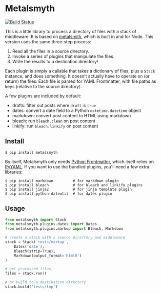 # Metalsmyth

[![Build Status](https://travis-ci.org/eyeseast/python-metalsmyth.svg)](https://travis-ci.org/eyeseast/python-metalsmyth)

This is a little library to process a directory of files with a stack of middleware. It is based on [metalsmith](http://www.metalsmith.io/), which is built in and for Node. This version uses the same three-step process:

1. Read all the files in a source directory.
2. Invoke a series of plugins that manipulate the files.
3. Write the results to a destination directory!

Each plugin is simply a callable that takes a dictionary of files, plus a `Stack` instance, and does something. It doesn't actually have to operate on (or return) the files. Each file is parsed for YAML Frontmatter, with file paths as keys (relative to the source directory).

A few plugins are included by default:

 - drafts: filter out posts where `draft` is `true`
 - dates: convert a date field to a Python `datetime.datetime` object
 - markdown: convert post content to HTML using markdown
 - bleach: run `bleach.clean` on post content
 - linkify: run `bleach.linkify` on post content

## Install

    $ pip install metalsmyth

By itself, Metalsmyth only needs [Python Frontmatter][fm], which itself relies on [PyYAML][]. If you want to use the bundled plugins, you'll need a few extra libraries:

    $ pip install markdown         # for markdown plugin
    $ pip install bleach           # for bleach and linkify plugins
    $ pip install jinja2           # for jinja template plugin
    $ pip install python-dateutil  # for dates plugin

 [fm]: https://github.com/eyeseast/python-frontmatter
 [PyYAML]: http://pyyaml.org

## Usage

```python
from metalsmyth import Stack
from metalsmyth.plugins.dates import Dates
from metalsmyth.plugins.markup import Bleach, Markdown

# create a stack with a source directory and middleware
stack = Stack('tests/markup', 
    Dates('date'), 
    Bleach(strip=True), 
    Markdown(output_format='html5')
)

# get processed files
files = stack.run()

# or build to a destination directory
stack.build('tests/tmp')
```